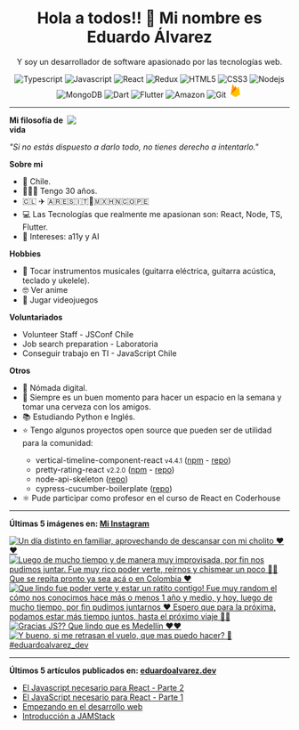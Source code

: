 <h1 align="center">Hola a todos!! 👋 Mi nombre es Eduardo Álvarez</h1>
<p align="center">
  Y soy un desarrollador de software apasionado por las tecnologías web.
</p>

<p align="center">
  <img
					src='https://github.com/Proskynete/Proskynete/blob/main/images/icons/ts.png?raw=true'
					alt=Typescript
					width='25'
					height='25'
				/> <img
					src='https://github.com/Proskynete/Proskynete/blob/main/images/icons/js.png?raw=true'
					alt=Javascript
					width='25'
					height='25'
				/> <img
					src='https://github.com/Proskynete/Proskynete/blob/main/images/icons/react.png?raw=true'
					alt=React
					width='25'
					height='25'
				/> <img
					src='https://github.com/Proskynete/Proskynete/blob/main/images/icons/redux.png?raw=true'
					alt=Redux
					width='25'
					height='25'
				/> <img
					src='https://github.com/Proskynete/Proskynete/blob/main/images/icons/html5.png?raw=true'
					alt=HTML5
					width='25'
					height='25'
				/> <img
					src='https://github.com/Proskynete/Proskynete/blob/main/images/icons/css3.png?raw=true'
					alt=CSS3
					width='25'
					height='25'
				/> <img
					src='https://github.com/Proskynete/Proskynete/blob/main/images/icons/node.png?raw=true'
					alt=Nodejs
					width='25'
					height='25'
				/> <img
					src='https://github.com/Proskynete/Proskynete/blob/main/images/icons/mongodb.png?raw=true'
					alt=MongoDB
					width='25'
					height='25'
				/> <img
					src='https://github.com/Proskynete/Proskynete/blob/main/images/icons/dart.png?raw=true'
					alt=Dart
					width='25'
					height='25'
				/> <img
					src='https://github.com/Proskynete/Proskynete/blob/main/images/icons/flutter.png?raw=true'
					alt=Flutter
					width='25'
					height='25'
				/> <img
					src='https://github.com/Proskynete/Proskynete/blob/main/images/icons/aws.png?raw=true'
					alt=Amazon Web Services
					width='25'
					height='25'
				/> <img
					src='https://github.com/Proskynete/Proskynete/blob/main/images/icons/git.png?raw=true'
					alt=Git
					width='25'
					height='25'
				/> <img
					src='https://github.com/Proskynete/Proskynete/blob/main/images/icons/firebase.png?raw=true'
					alt=Firebase
					width='25'
					height='25'
				/>
</p>

---

<img
  align="right"
  width="400"
  src="https://github.com/Proskynete/Proskynete/blob/main/images/proskynete.gif?raw=true"
/>

<p>
  <strong>Mi filosofía de vida</strong>
</p>
<p>
  <i>"Si no estás dispuesto a darlo todo, no tienes derecho a intentarlo."</i>
</p>

<p>
  <strong>Sobre mi</strong>
</p>
<ul>
  <li>📍 Chile.</li>
  <li>👨🏼‍💻 Tengo 30 años.</li>
  <li>🇨🇱 ✈️ 🇦🇷🇪🇸🇮🇹🗿🇲🇽🇭🇳🇨🇴🇵🇪</li>
  <li>
    💻 Las Tecnologías que realmente me apasionan son: React, Node, TS, Flutter.
  </li>
  <li>🧐 Intereses: a11y y AI</li>
</ul>

<p>
  <strong>Hobbies</strong>
</p>
<ul>
  <li>
    🎼 Tocar instrumentos musicales (guitarra eléctrica, guitarra acústica,
    teclado y ukelele).
  </li>
  <li>🤓 Ver anime</li>
  <li>👾 Jugar videojuegos</li>
</ul>

<p>
  <strong>Voluntariados</strong>
</p>
<ul>
  <li>Volunteer Staff - JSConf Chile</li>
  <li>Job search preparation - Laboratoria</li>
  <li>Conseguir trabajo en TI - JavaScript Chile</li>
</ul>

<p><strong>Otros</strong></p>
<ul>
  <li>🧳 Nómada digital.</li>
  <li>🍺 Siempre es un buen momento para hacer un espacio en la semana y tomar una cerveza con los amigos.</li>
  <li>📚 Estudiando Python e Inglés.</li>
  <li>⭐ Tengo algunos proyectos open source que pueden ser de utilidad para la comunidad:</li>
    <ul>
      <li>vertical-timeline-component-react <small>v4.4.1</small> (<a href="https://www.npmjs.com/package/vertical-timeline-component-react" target="_blank">npm</a> - <a href="https://github.com/Proskynete/vertical-timeline-component-react" target="_blank">repo</a>)</li>
      <li>pretty-rating-react <small>v2.2.0</small> (<a href="https://www.npmjs.com/package/pretty-rating-react" target="_blank">npm</a> - <a href="https://github.com/Proskynete/pretty-rating-react" target="_blank">repo</a>)</li>
      <li>node-api-skeleton (<a href="https://github.com/Proskynete/node-api-skeleton" target="_blank">repo</a>)</li>
      <li>cypress-cucumber-boilerplate (<a href="https://github.com/Proskynete/cypress-cucumber-boilerplate" target="_blank">repo</a>)</li>
    </ul>
  </li>
  <li>⚛️ Pude participar como profesor en el curso de React en Coderhouse</li>
</ul>

---

<p align="left">
  <strong>
    Últimas 5 imágenes en:
    <a href="https://instagram.com/proskynete" target="_blank">
      Mi Instagram
    </a>
  </strong>
</p>

<a href="https://instagram.com/p/C1-OZuggKeB" target="_blank">
  <img
    src="https://instagram.fdub6-1.fna.fbcdn.net/v/t39.30808-6/418830222_18405567298058371_8901975083607395399_n.jpg?stp=c0.180.1440.1440a_dst-jpg_e35_s640x640_sh0.08&_nc_ht=instagram.fdub6-1.fna.fbcdn.net&_nc_cat=107&_nc_ohc=KZGLLqHr9nYAX8w19h5&edm=APU89FAAAAAA&ccb=7-5&ig_cache_key=MzI3ODEyMDkxNDk2ODkxNDIwMA%3D%3D.2.c-ccb7-5&oh=00_AfCmzg70vW5YOH3Jr8y0OubWPkVrWbdA6LK5AZUq2Ki53w&oe=65F74B9B&_nc_sid=bc0c2c"
    alt="Un día distinto en familiar, aprovechando de descansar con mi cholito ❤️❤️"
    width="150"
    height="150"
  />
</a>
<a href="https://instagram.com/p/C0vWEEDglpH" target="_blank">
  <img
    src="https://instagram.fdub6-1.fna.fbcdn.net/v/t39.30808-6/409867898_18399857245058371_1121824249454466674_n.jpg?stp=c0.180.1440.1440a_dst-jpg_e35_s640x640_sh0.08&_nc_ht=instagram.fdub6-1.fna.fbcdn.net&_nc_cat=107&_nc_ohc=A4qAQCugpNsAX91QQJk&edm=APU89FAAAAAA&ccb=7-5&ig_cache_key=MzI1NTkxODA4Mzc5NzE4NzkwMw%3D%3D.2.c-ccb7-5&oh=00_AfCZwdj5mmEAjepyNXwe9DUNkepVC6Bv1JGPpy84EkUIiQ&oe=65F6E326&_nc_sid=bc0c2c"
    alt="Luego de mucho tiempo y de manera muy improvisada, por fin nos pudimos juntar.  Fue muy rico poder verte, reírnos y chismear un poco 🫢🤣 Que se repita pronto ya sea acá o en Colombia ❤️"
    width="150"
    height="150"
  />
</a>
<a href="https://instagram.com/p/Cz0YlL1AAe_" target="_blank">
  <img
    src="https://instagram.fdub6-1.fna.fbcdn.net/v/t39.30808-6/403200363_18395440663058371_9132060762854505125_n.jpg?stp=c0.112.897.897a_dst-jpg_e15_s640x640&_nc_ht=instagram.fdub6-1.fna.fbcdn.net&_nc_cat=107&_nc_ohc=inVlYkR4nnoAX86-UF0&edm=APU89FAAAAAA&ccb=7-5&ig_cache_key=MzIzOTMyMjE0MDQyMzQ4OTQ3MQ%3D%3D.2.c-ccb7-5&oh=00_AfB8L_ZWo_89NoAUKH76pvcUPoPXmug9j-0mQpXVzaDCmQ&oe=65F6E39C&_nc_sid=bc0c2c"
    alt="Que lindo fue poder verte y estar un ratito contigo! Fue muy random el cómo nos conocimos hace más o menos 1 año y medio, y hoy, luego de mucho tiempo, por fin pudimos juntarnos ❤️ Espero que para la próxima, podamos estar más tiempo juntos, hasta el próximo viaje 🫰🏻"
    width="150"
    height="150"
  />
</a>
<a href="https://instagram.com/p/CzoxfSpA8j7" target="_blank">
  <img
    src="https://instagram.fdub6-1.fna.fbcdn.net/v/t39.30808-6/400604772_18394572928058371_70677843358975347_n.jpg?stp=c180.0.1080.1080a_dst-jpg_e35_s640x640_sh0.08&_nc_ht=instagram.fdub6-1.fna.fbcdn.net&_nc_cat=107&_nc_ohc=ahnkSCOXEpYAX9Pd55t&edm=APU89FAAAAAA&ccb=7-5&ig_cache_key=MzIzNjA1Mzk4Njg2Mzk5MTAzNQ%3D%3D.2.c-ccb7-5&oh=00_AfAx-PGWHc3bpEQnc7oxdPkt3l7GMxKKt1lUWGurxsVglg&oe=65F5CD57&_nc_sid=bc0c2c"
    alt="Gracias JS??  Que lindo que es Medellín ❤️❤️"
    width="150"
    height="150"
  />
</a>
<a href="https://instagram.com/p/CzjQIe7g3Z0" target="_blank">
  <img
    src="https://instagram.fdub6-1.fna.fbcdn.net/v/t39.30808-6/400808304_18394140784058371_499473468581646816_n.jpg?stp=dst-jpg_e35_s640x640_sh0.08&_nc_ht=instagram.fdub6-1.fna.fbcdn.net&_nc_cat=107&_nc_ohc=Hwl7rUsScOkAX9Etg41&edm=APU89FAAAAAA&ccb=7-5&ig_cache_key=MzIzNDQ5OTkwOTA5Mjg2NTY1Mg%3D%3D.2-ccb7-5&oh=00_AfCzigq_TKjoaf_n5uv3VqyajqflC3VwKd2GvoFlbaWxrQ&oe=65F67567&_nc_sid=bc0c2c"
    alt="Y bueno, si me retrasan el vuelo, que mas puedo hacer? 🫢  #eduardoalvarez_dev"
    width="150"
    height="150"
  />
</a>

---

<p align="left">
  <strong>
    Últimos 5 artículos publicados en:
    <a href="https://eduardoalvarez.dev" target="_blank">
      eduardoalvarez.dev
    </a>
  </strong>
</p>

- [El Javascript necesario para React - Parte 2](https://eduardoalvarez.dev/articulos/el-javascript-necesario-para-react-parte-2)
- [El JavaScript necesario para React - Parte 1](https://eduardoalvarez.dev/articulos/el-javascript-necesario-para-react-parte-1)
- [Empezando en el desarrollo web](https://eduardoalvarez.dev/articulos/empezando-en-el-desarrollo-web)
- [Introducción a JAMStack](https://eduardoalvarez.dev/articulos/introduccion-a-jamstack)
